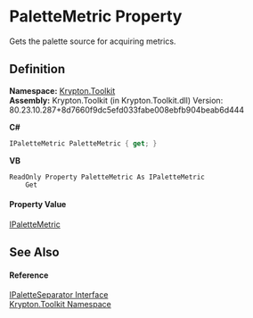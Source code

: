 # PaletteMetric Property


Gets the palette source for acquiring metrics.



## Definition
**Namespace:** <a href="79d2eac2-21f4-54ff-7552-b20c33c30600.md">Krypton.Toolkit</a>  
**Assembly:** Krypton.Toolkit (in Krypton.Toolkit.dll) Version: 80.23.10.287+8d7660f9dc5efd033fabe008ebfb904beab6d444

**C#**
``` C#
IPaletteMetric PaletteMetric { get; }
```
**VB**
``` VB
ReadOnly Property PaletteMetric As IPaletteMetric
	Get
```



#### Property Value
<a href="24be40a1-a3fd-2c4b-ff96-f9b04b615193.md">IPaletteMetric</a>

## See Also


#### Reference
<a href="8e8604de-17d8-8dd2-c020-ac48e186a60e.md">IPaletteSeparator Interface</a>  
<a href="79d2eac2-21f4-54ff-7552-b20c33c30600.md">Krypton.Toolkit Namespace</a>  

